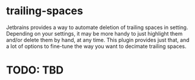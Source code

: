 # trailing-spaces

<!-- Plugin description -->
Jetbrains provides a way to automate deletion of trailing spaces in setting. Depending on your settings, it may be more handy to just highlight them and/or delete them by hand, at any time. This plugin provides just that, and a lot of options to fine-tune the way you want to decimate trailing spaces.
<!-- Plugin description end -->

# TODO: TBD
